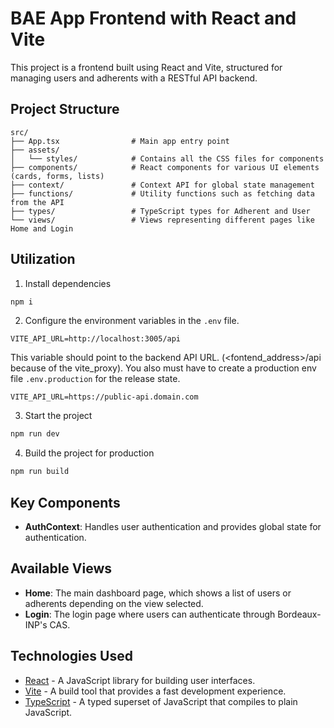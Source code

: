 # BAE App Frontend with React and Vite

This project is a frontend built using React and Vite, structured for managing users and adherents with a RESTful API backend.

## Project Structure
```
src/
├── App.tsx                # Main app entry point
├── assets/
│   └── styles/            # Contains all the CSS files for components
├── components/            # React components for various UI elements (cards, forms, lists)
├── context/               # Context API for global state management
├── functions/             # Utility functions such as fetching data from the API
├── types/                 # TypeScript types for Adherent and User
└── views/                 # Views representing different pages like Home and Login
```

## Utilization
1. Install dependencies
  ```bash
  npm i
  ```

2. Configure the environment variables in the `.env` file.
  ```env
  VITE_API_URL=http://localhost:3005/api
  ```
  This variable should point to the backend API URL. (<fontend_address>/api because of the vite_proxy). You also must have to create a production env file `.env.production` for the release state. 
  ```env
  VITE_API_URL=https://public-api.domain.com
  ```

3. Start the project
  ```bash
  npm run dev
  ```

4. Build the project for production
  ```bash
  npm run build
  ```

## Key Components

- **AuthContext**: Handles user authentication and provides global state for authentication.

## Available Views

- **Home**: The main dashboard page, which shows a list of users or adherents depending on the view selected.
- **Login**: The login page where users can authenticate through Bordeaux-INP's CAS.

## Technologies Used
- [React](https://reactjs.org/) - A JavaScript library for building user interfaces.
- [Vite](https://vitejs.dev/) - A build tool that provides a fast development experience.
- [TypeScript](https://www.typescriptlang.org/) - A typed superset of JavaScript that compiles to plain JavaScript.

